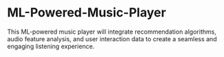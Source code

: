 # ML-Powered-Music-Player
This ML-powered music player will integrate recommendation algorithms, audio feature analysis, and user interaction data to create a seamless and engaging listening experience.
